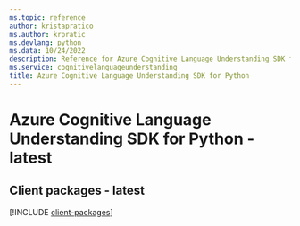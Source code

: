 ```yaml
---
ms.topic: reference
author: kristapratico
ms.author: krpratic
ms.devlang: python
ms.data: 10/24/2022
description: Reference for Azure Cognitive Language Understanding SDK for Python
ms.service: cognitivelanguageunderstanding
title: Azure Cognitive Language Understanding SDK for Python
---
```

# Azure Cognitive Language Understanding SDK for Python - latest

## Client packages - latest
[!INCLUDE [client-packages](cognitive-language-understanding-client-index.md)]